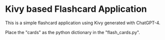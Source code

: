 # Kivy based Flashcard Application
This is a simple flashcard application using Kivy generated with ChatGPT-4.

Place the "cards" as the python dictionary in the "flash_cards.py".
